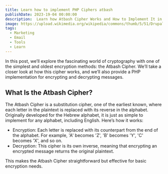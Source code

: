 ```yaml
---
title: Learn how to implement PHP Ciphers atbash
publishDate: 2023-19-04 00:00:00
description:  Learn how Atbash Cipher Works and How to Implement It in PHP
image: https://upload.wikimedia.org/wikipedia/commons/thumb/5/51/Drupal_logo_-_gray.png/640px-Drupal_logo_-_gray.png
tags:
  - Marketing
  - Email
  - Tools
  - Learn
---
```



In this post, we’ll explore the fascinating world of cryptography with one of the simplest and oldest encryption methods: the Atbash Cipher. We’ll take a closer look at how this cipher works, and we’ll also provide a PHP implementation for encrypting and decrypting messages.

## What Is the Atbash Cipher?
The Atbash Cipher is a substitution cipher, one of the earliest known, where each letter in the plaintext is replaced with its reverse in the alphabet. Originally developed for the Hebrew alphabet, it is just as simple to implement for any alphabet, including English. Here’s how it works:

* Encryption: Each letter is replaced with its counterpart from the end of the alphabet. For example, 'A' becomes 'Z', 'B' becomes 'Y', 'C' becomes 'X', and so on.
* Decryption: This cipher is its own inverse, meaning that encrypting an encrypted message returns the original plaintext.

This makes the Atbash Cipher straightforward but effective for basic encryption needs.